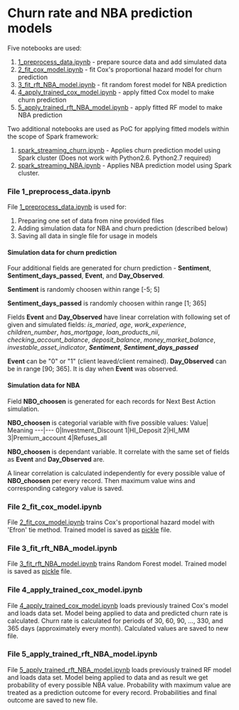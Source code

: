 # Churn rate and NBA prediction models #

Five notebooks are used:
1. [1_preprocess_data.ipynb](1_preprocess_data.ipynb) - prepare source data and add simulated data
2. [2_fit_cox_model.ipynb](2_fit_cox_model.ipynb) - fit Cox's proportional hazard model for churn prediction
3. [3_fit_rft_NBA_model.ipynb](3_fit_rft_NBA_model.ipynb) - fit random forest model for NBA prediction
4. [4_apply_trained_cox_model.ipynb](4_apply_trained_cox_model.ipynb) - apply fitted Cox model to make churn prediction
5. [5_apply_trained_rft_NBA_model.ipynb](5_apply_trained_rft_NBA_model.ipynb) - apply fitted RF model to make NBA prediction

Two additional notebooks are used as PoC for applying fitted models within the scope of Spark framework:
1. [spark_streaming_churn.ipynb](spark_streaming_churn.ipynb) - Applies churn prediction model using Spark cluster (Does not work with Python2.6. Python2.7 required)
2. [spark_streaming_NBA.ipynb](spark_streaming_NBA.ipynb) - Applies NBA prediction model using Spark cluster.

### File 1_preprocess_data.ipynb
File [1_preprocess_data.ipynb](1_preprocess_data.ipynb) is used for:
1. Preparing one set of data from nine provided files
2. Adding simulation data for NBA and churn prediction (described below)
3. Saving all data in single file for usage in models

#### Simulation data for churn prediction
Four additional fields are generated for churn prediction - **Sentiment**, **Sentiment_days_passed**, **Event**, and **Day_Observed**.

**Sentiment** is randomly choosen within range [-5; 5]

**Sentiment_days_passed** is randomly choosen within range [1; 365]

Fields **Event** and **Day_Observed** have linear correlation with following set of given and simulated fields:
*is_maried*, *age*, *work_experience*, *children_number*, *has_mortgage*, *loan_products_nii*, *checking_account_balance*, *deposit_balance*, *money_market_balance*, *investable_asset_indicator*, ***Sentiment***, ***Sentiment_days_passed***

**Event** can be "0" or "1" (client leaved/client remained).
**Day_Observed** can be in range [90; 365]. It is day when **Event** was observed.

#### Simulation data for NBA
Field **NBO_choosen** is generated for each records for Next Best Action simulation.

**NBO_choosen** is categorial variable with five possible values:
Value| Meaning
---|---
0|Investment_Discount
1|HI_Deposit
2|HI_MM
3|Premium_account
4|Refuses_all

**NBO_choosen** is dependant variable. It correlate with the same set of fields as **Event** and **Day_Observed** are.

A linear correlation is calculated independently for every possible value of **NBO_choosen** per every record. Then maximum value wins and corresponding category value is saved.

### File 2_fit_cox_model.ipynb
File [2_fit_cox_model.ipynb](2_fit_cox_model.ipynb) trains Cox's proportional hazard model with 'Efron' tie method. Trained model is saved as [pickle](https://docs.python.org/2/library/pickle.html) file.

### File 3_fit_rft_NBA_model.ipynb
File [3_fit_rft_NBA_model.ipynb](3_fit_rft_NBA_model.ipynb) trains Random Forest model. Trained model is saved as [pickle](https://docs.python.org/2/library/pickle.html) file.

### File 4_apply_trained_cox_model.ipynb
File [4_apply_trained_cox_model.ipynb](4_apply_trained_cox_model.ipynb) loads previously trained Cox's model and loads data set. Model being applied to data and predicted churn rate is calculated. Churn rate is calculated for periods of 30, 60, 90, ..., 330, and 365 days (approximately every month).
Calculated values are saved to new file.

### File 5_apply_trained_rft_NBA_model.ipynb
File [5_apply_trained_rft_NBA_model.ipynb](5_apply_trained_rft_NBA_model.ipynb) loads previously trained RF model and loads data set. Model being applied to data and as result we get probability of every possible NBA value. Probability with maximum value are treated as a prediction outcome for every record.
Probabilities and final outcome are saved to new file.
